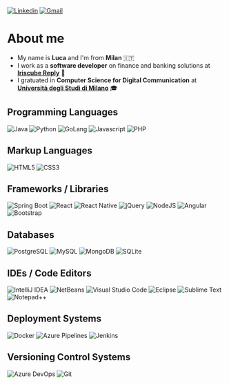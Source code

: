 [![Linkedin](https://img.shields.io/badge/Linkedin-%230077B5.svg?logo=linkedin&logoColor=white)](https://www.linkedin.com/in/lucaarmetta/)
[![Gmail](https://img.shields.io/badge/Gmail-D14836?logo=gmail&logoColor=white)](mailto:armetta.luca@gmail.com)

# About me

<ul>
  <li>My name is <b>Luca</b> and I'm from <b>Milan</b> 🇮🇹</li>
  <li>I work as a <b>software developer</b> on finance and banking solutions at <a href="https://www.reply.com/iriscube-reply/it/"><b>Iriscube Reply</b></a> 💼</li>
  <li>I gratuated in <b>Computer Science for Digital Communication</b> at <a href="https://www.unimi.it/"><b>Università degli Studi di Milano</b></a> 🎓</li>
</ul>

## Programming Languages

![Java](https://img.shields.io/badge/Java-%23ED8B00.svg?logo=openjdk&logoColor=white)
![Python](https://img.shields.io/badge/Python-3776AB?logo=python&logoColor=fff)
![GoLang](https://img.shields.io/badge/Go-%2300ADD8.svg?&logo=go&logoColor=white)
![Javascript](https://img.shields.io/badge/JavaScript-F7DF1E?logo=javascript&logoColor=000)
![PHP](https://img.shields.io/badge/php-%23777BB4.svg?&logo=php&logoColor=white)

## Markup Languages

![HTML5](https://img.shields.io/badge/HTML-%23E34F26.svg?logo=html5&logoColor=white)
![CSS3](https://img.shields.io/badge/CSS-1572B6?logo=css3&logoColor=fff)

## Frameworks / Libraries

![Spring Boot](https://img.shields.io/badge/Spring%20Boot-6DB33F?logo=springboot&logoColor=fff)
![React](https://img.shields.io/badge/React-%2320232a.svg?logo=react&logoColor=%2361DAFB)
![React Native](https://img.shields.io/badge/React_Native-%2320232a.svg?logo=react&logoColor=%2361DAFB)
![jQuery](https://img.shields.io/badge/jQuery-0769AD?logo=jquery&logoColor=fff)
![NodeJS](https://img.shields.io/badge/Node.js-6DA55F?logo=node.js&logoColor=white)
![Angular](https://img.shields.io/badge/Angular-%23DD0031.svg?logo=angular&logoColor=white)
![Bootstrap](https://img.shields.io/badge/Bootstrap-7952B3?logo=bootstrap&logoColor=fff)

## Databases

![PostgreSQL](https://img.shields.io/badge/Postgres-%23316192.svg?logo=postgresql&logoColor=white)
![MySQL](https://img.shields.io/badge/MySQL-4479A1?logo=mysql&logoColor=fff)
![MongoDB](https://img.shields.io/badge/MongoDB-%234ea94b.svg?logo=mongodb&logoColor=white)
![SQLite](https://img.shields.io/badge/SQLite-%2307405e.svg?logo=sqlite&logoColor=white)

## IDEs / Code Editors

![IntelliJ IDEA](https://img.shields.io/badge/IntelliJIDEA-000000.svg?logo=intellij-idea&logoColor=white)
![NetBeans](https://img.shields.io/badge/NetBeans%20IDE-1B6AC6.svg?logo=apache-netbeans-ide&logoColor=white)
![Visual Studio Code](https://img.shields.io/badge/Visual%20Studio%20Code-0078d7.svg?logo=visual-studio-code&logoColor=white)
![Eclipse](https://img.shields.io/badge/Eclipse-FE7A16.svg?logo=Eclipse&logoColor=white)
![Sublime Text](https://img.shields.io/badge/Sublime%20Text-%23575757.svg?logo=sublime-text&logoColor=important)
![Notepad++](https://img.shields.io/badge/Notepad++-90E59A.svg?&logo=notepad%2b%2b&logoColor=black)

## Deployment Systems

![Docker](https://img.shields.io/badge/Docker-2496ED?logo=docker&logoColor=fff)
![Azure Pipelines](https://img.shields.io/badge/Azure%20Pipelines-2560E0?logo=azurepipelines&logoColor=fff)
![Jenkins](https://img.shields.io/badge/Jenkins-D24939?logo=jenkins&logoColor=fff)

## Versioning Control Systems

![Azure DevOps](https://img.shields.io/badge/Azure%20DevOps-0078D7?logo=azuredevops&logoColor=fff)
![Git](https://img.shields.io/badge/Git-F05032?logo=git&logoColor=fff)
